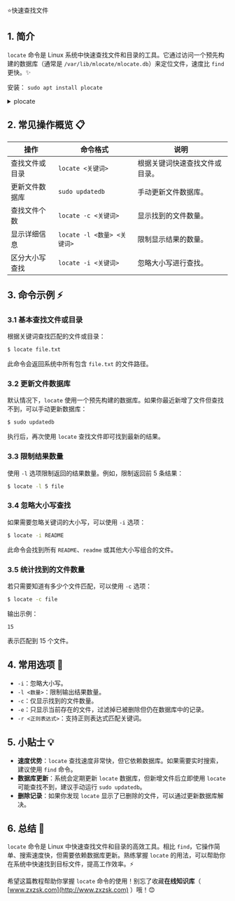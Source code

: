 ⭐快速查找文件

## 1. 简介

`locate` 命令是 Linux 系统中快速查找文件和目录的工具。它通过访问一个预先构建的数据库（通常是 `/var/lib/mlocate/mlocate.db`）来定位文件，速度比 `find` 更快。✨


安装： `sudo apt install plocate`

<details>
<summary>plocate</summary>
<p>
`plocate`软件包是`locate`命令较新的实现方式。

旧 vs 新：

| 特性                    | locate（如 mlocate）                | plocate                              |
|-------------------------|-----------------------------------|--------------------------------------|
| **开发背景**            | 经典的 `locate` 工具，早期开发，用于快速文件搜索。 | 新一代 `locate` 替代工具，优化性能和资源占用。 |
| **性能**                | 搜索速度较快，但内存占用相对较高。   | 搜索速度更快，特别是在大文件数据库上表现出色，同时内存占用低。 |
| **数据库大小**          | 数据库体积较大，占用更多磁盘空间。   | 数据库采用更高效的压缩格式，体积显著减小。 |
| **兼容性**              | 支持传统 `locate` 的所有功能。       | 完全兼容 `mlocate` 的选项和用法。   |
| **更新数据库**          | 手动执行 `sudo updatedb` 或系统计划任务完成更新。 | 自动由系统计划任务更新数据库，无需手动干预。 |
| **安装方式**            | 通过 `mlocate` 包安装。             | 通过 `plocate` 包安装，是 Debian 和 Ubuntu 等系统的默认选项。 |
| **安全性**              | 默认可能会显示无权限访问的文件路径，需手动配置排除规则。 | 默认更加注重权限过滤，不会泄露无权限访问的文件路径。 |

**为什么选择 plocate？**

1. **性能更优**：  
   在现代系统中，`plocate` 的性能表现显著优于传统 `locate`，特别是在处理大型数据库时。

2. **节省资源**：  
   `plocate` 的数据库占用空间更小，对系统资源更友好。

3. **兼容性**：  
   它完全支持 `locate` 的命令和选项，用户无需学习新用法即可切换到 `plocate`。

4. **现代系统的默认选项**：  
   在许多现代发行版（如 Debian 和 Ubuntu），`plocate` 已经取代 `mlocate` 成为默认工具。

---

总结：  
如果你追求性能和资源效率，同时希望避免无权限文件路径泄露，`plocate` 是更佳的选择。对于传统场景或需要特定配置的情况，`mlocate` 仍然是可靠的工具。

注意哈：只是安装包不同，装完都是使用locate命令。
</p>
</details>



## 2. 常见操作概览 📋

| 操作                      | 命令格式                       | 说明                                    |
|---------------------------|-------------------------------|-----------------------------------------|
| 查找文件或目录            | `locate <关键词>`             | 根据关键词快速查找文件或目录。           |
| 更新文件数据库            | `sudo updatedb`              | 手动更新文件数据库。                    |
| 查找文件个数              | `locate -c <关键词>`          | 显示找到的文件数量。                    |
| 显示详细信息              | `locate -l <数量> <关键词>`    | 限制显示结果的数量。                     |
| 区分大小写查找            | `locate -i <关键词>`          | 忽略大小写进行查找。                     |

## 3. 命令示例 ⚡

### 3.1 基本查找文件或目录

根据关键词查找匹配的文件或目录：

```bash
$ locate file.txt
```

此命令会返回系统中所有包含 `file.txt` 的文件路径。

### 3.2 更新文件数据库

默认情况下，`locate` 使用一个预先构建的数据库。如果你最近新增了文件但查找不到，可以手动更新数据库：

```bash
$ sudo updatedb
```

执行后，再次使用 `locate` 查找文件即可找到最新的结果。

### 3.3 限制结果数量

使用 `-l` 选项限制返回的结果数量。例如，限制返回前 5 条结果：

```bash
$ locate -l 5 file
```

### 3.4 忽略大小写查找

如果需要忽略关键词的大小写，可以使用 `-i` 选项：

```bash
$ locate -i README
```

此命令会找到所有 `README`、`readme` 或其他大小写组合的文件。

### 3.5 统计找到的文件数量

若只需要知道有多少个文件匹配，可以使用 `-c` 选项：

```bash
$ locate -c file
```

输出示例：

```
15
```

表示匹配到 15 个文件。

## 4. 常用选项 📝

- `-i`：忽略大小写。
- `-l <数量>`：限制输出结果数量。
- `-c`：仅显示找到的文件数量。
- `-e`：只显示当前存在的文件，过滤掉已被删除但仍在数据库中的记录。
- `-r <正则表达式>`：支持正则表达式匹配关键词。

## 5. 小贴士 💡

- **速度优势**：`locate` 查找速度非常快，但它依赖数据库。如果需要实时搜索，建议使用 `find` 命令。
- **数据库更新**：系统会定期更新 `locate` 数据库，但新增文件后立即使用 `locate` 可能查找不到，建议手动运行 `sudo updatedb`。
- **删除记录**：如果你发现 `locate` 显示了已删除的文件，可以通过更新数据库解决。

## 6. 总结 🎯

`locate` 命令是 Linux 中快速查找文件和目录的高效工具。相比 `find`，它操作简单、搜索速度快，但需要依赖数据库更新。熟练掌握 `locate` 的用法，可以帮助你在系统中快速找到目标文件，提高工作效率。⚡

希望这篇教程帮助你掌握 `locate` 命令的使用！别忘了收藏**在线知识库**（ [www.zxzsk.com](http://www.zxzsk.com) ）哦！😊
